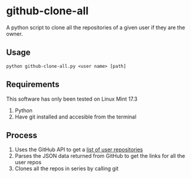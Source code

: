 # github-clone-all

A python script to clone all the repositories of a given user if they are the owner.

## Usage
`python github-clone-all.py <user name> [path]`

## Requirements

This software has only been tested on Linux Mint 17.3

1. Python
2. Have git installed and accesible from the terminal

## Process
1. Uses the GitHub API to get a [list of user repositories](https://developer.github.com/v3/repos/#list-user-repositories)
2. Parses the JSON data returned from GitHub to get the links for all the user repos
3. Clones all the repos in series by calling git
